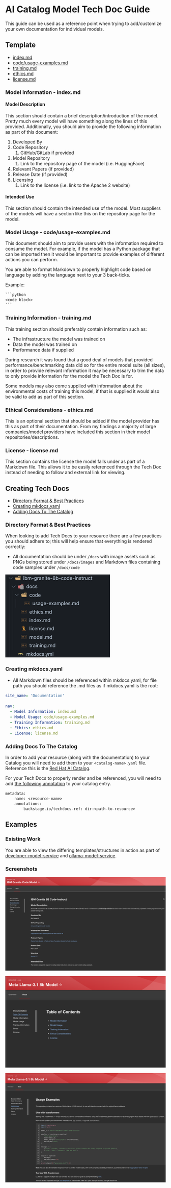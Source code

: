 # AI Catalog Model Tech Doc Guide

This guide can be used as a reference point when trying to add/customize your own documentation for individual models.

## Template

- [index.md](#model-information---indexmd)
- [code/usage-examples.md](#model-usage---codeusage-examplesmd)
- [training.md](#training-information---trainingmd)
- [ethics.md](#ethical-considerations---ethicsmd)
- [license.md](#license---licensemd)

### Model Information - index.md

#### Model Description

This section should contain a brief description/introduction of the model. Pretty much every model will have something along the lines of this provided. Additionally, you should aim to provide the following information as part of this document:

1. Developed By
2. Code Repository
   1. GitHub/GitLab if provided
3. Model Repository
   1. Link to the repository page of the model (i.e. HuggingFace)
4. Relevant Papers (if provided)
5. Release Date (if provided)
6. Licensing
   1. Link to the license (i.e. link to the Apache 2 website)

#### Intended Use

This section should contain the intended use of the model. Most suppliers of the models will have a section like this on the repository page for the model. 

### Model Usage - code/usage-examples.md

This document should aim to provide users with the information required to consume the model. For example, if the model has a Python package that can be imported then it would be important to provide examples of different actions you can perform.

You are able to format Markdown to properly highlight code based on language by adding the language next to your 3 back-ticks.

Example: 
````
```python
<code block>
```
````

### Training Information - training.md

This training section should preferably contain information such as:

- The infrastructure the model was trained on
- Data the model was trained on
- Performance data if supplied

During research it was found that a good deal of models that provided performance/benchmarking data did so for the entire model suite (all sizes), in order to provide relevant information it may be necessary to trim the data to only provide information for the model the Tech Doc is for.

Some models may also come supplied with information about the environmental costs of training this model, if that is supplied it would also be valid to add as part of this section.


### Ethical Considerations - ethics.md

This is an optional section that should be added if the model provider has this as part of their documentation. From my findings a majority of large companies/model providers have included this section in their model repositories/descriptions. 

### License - license.md

This section contains the license the model falls under as part of a Markdown file. This allows it to be easily referenced through the Tech Doc instead of needing to follow and external link for viewing.

## Creating Tech Docs

- [Directory Format & Best Practices](#directory-format--best-practices)
- [Creating mkdocs.yaml](#creating-mkdocsyaml)
- [Adding Docs To The Catalog](#adding-docs-to-the-catalog)

### Directory Format & Best Practices

When looking to add Tech Docs to your resource there are a few practices you should adhere to; this will help ensure that everything is rendered correctly:

- All documentation should be under `/docs` with image assets such as PNGs being stored under `/docs/images` and Markdown files containing code samples under `/docs/code`

![Example Structure Img](../assets/techdoc-structure-example.png)

### Creating mkdocs.yaml

- All Markdown files should be referenced within mkdocs.yaml, for file path you should reference the .md files as if mkdocs.yaml is the root:

```yaml
site_name: 'Documentation'

nav:
  - Model Information: index.md
  - Model Usage: code/usage-examples.md
  - Training Information: training.md
  - Ethics: ethics.md
  - License: license.md
```

### Adding Docs To The Catalog

In order to add your resource (along with the documentation) to your Catalog you will need to add them to your `<catalog-name>.yaml` file. Reference this is the [Red Hat AI Catalog](https://github.com/redhat-ai-dev/model-catalog-example/blob/main/developer-model-service/mkdocs.yml).

For your Tech Docs to properly render and be referenced, you will need to add [the following annotation](https://github.com/redhat-ai-dev/model-catalog-example/blob/main/developer-model-service/catalog-info.yaml#L51) to your catalog entry.

```
metadata:
    name: <resource-name>
    annotations:
        backstage.io/techdocs-ref: dir:<path-to-resource>
```

## Examples

### Existing Work

You are able to view the differing templates/structures in action as part of [developer-model-service](https://github.com/redhat-ai-dev/model-catalog-example/tree/main/developer-model-service) and [ollama-model-service](https://github.com/redhat-ai-dev/model-catalog-example/tree/main/ollama-model-service).


### Screenshots

![Example 1](../assets/model-example-2.png)

![Example 2](../assets/model-example-3.png)

![Example 3](../assets/model-example-4.png)